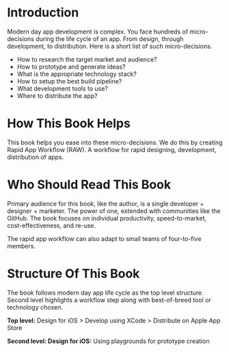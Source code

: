 # Introduction

Modern day app development is complex. You face hundreds of micro-decisions during the life cycle of an app. From design, through development, to distribution. Here is a short list of such micro-decisions.

- How to research the target market and audience?
- How to prototype and generate ideas?
- What is the appropriate technology stack?
- How to setup the best build pipeline?
- What development tools to use?
- Where to distribute the app?

# How This Book Helps

This book helps you ease into these micro-decisions. We do this by creating Rapid App Workflow (RAW). A workflow for rapid designing, development, distribution of apps.

# Who Should Read This Book

Primary audience for this book, like the author, is a single developer + designer + marketer. The power of one, extended with communities like the GitHub. The book focuses on individual productivity, speed-to-market, cost-effectiveness, and re-use.

The rapid app workflow can also adapt to small teams of four-to-five members.

# Structure Of This Book

The book follows modern day app life cycle as the top level structure. Second level highlights a workflow step along with best-of-breed tool or technology chosen.

**Top level:** Design for iOS > Develop using XCode > Distribute on Apple App Store

**Second level: Design for iOS:** Using playgrounds for prototype creation


